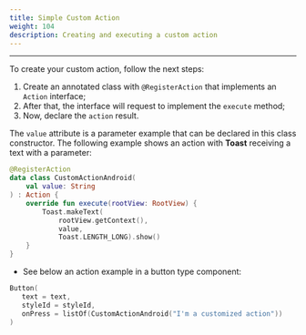 ```yaml
---
title: Simple Custom Action
weight: 104
description: Creating and executing a custom action
---
```


---

To create your custom action, follow the next steps:

1. Create an annotated class with `@RegisterAction` that implements an `Action` interface;
2. After that, the interface will request to implement the `execute` method;
3. Now, declare the `action` result.

The `value` attribute is a parameter example that can be declared in this class constructor. The following example shows an action with **Toast** receiving a text with a parameter: 


```kotlin
@RegisterAction
data class CustomActionAndroid(
    val value: String
) : Action {
    override fun execute(rootView: RootView) {
        Toast.makeText(
            rootView.getContext(), 
            value, 
            Toast.LENGTH_LONG).show()
    }
}    
```


* See below an action example in a button type component: 

```kotlin
Button(
   text = text,
   styleId = styleId,
   onPress = listOf(CustomActionAndroid("I'm a customized action"))
)
```
